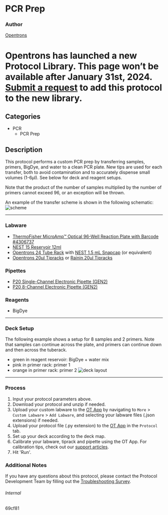# PCR Prep

### Author
[Opentrons](https://opentrons.com/)


# Opentrons has launched a new Protocol Library. This page won’t be available after January 31st, 2024. [Submit a request](https://docs.google.com/forms/d/e/1FAIpQLSdYYp9QCKow4nn0KlCVsMS3HX0eJ0N9O7-erajKvcpT0lWbSg/viewform) to add this protocol to the new library.

## Categories
* PCR
	* PCR Prep

## Description

This protocol performs a custom PCR prep by transferring samples, primers, BigDye, and water to a clean PCR plate. New tips are used for each transfer, both to avoid contamination and to accurately dispense small volumes (1-6µl). See below for deck and reagent setups.

Note that the product of the number of samples multiplied by the number of primers cannot exceed 96, or an exception will be thrown.

An example of the transfer scheme is shown in the following schematic:  
![scheme](https://opentrons-protocol-library-website.s3.amazonaws.com/custom-README-images/69cf81/scheme.png)

---

### Labware
* [ThermoFisher MicroAmp™ Optical 96-Well Reaction Plate with Barcode #4306737](https://www.thermofisher.com/order/catalog/product/4306737#/4306737)
* [NEST 15 Reservoir 12ml](https://shop.opentrons.com/collections/verified-labware/products/nest-12-well-reservoir-15-ml)
* [Opentrons 24 Tube Rack](https://shop.opentrons.com/collections/verified-labware/products/tube-rack-set-1) with [NEST 1.5 mL Snapcap](https://www.cell-nest.com/page94?_l=en&product_id=108&product_category=84) (or equivalent)
* [Opentrons 20µl Tipracks](https://shop.opentrons.com/collections/opentrons-tips/products/opentrons-10ul-tips) or [Rainin 20µl Tipracks](https://www.shoprainin.com/Products/Pipettes-and-Tips/Pipette-Tips/LTS-Pipette-Tips/SpaceSaver/Pipette-Tips-GPS-LTS-20µL-S-960A-10/p/30389297)

### Pipettes
* [P20 Single-Channel Electronic Pipette (GEN2)](https://shop.opentrons.com/collections/ot-2-pipettes/products/single-channel-electronic-pipette)
* [P20 8-Channel Electronic Pipette (GEN2)](https://shop.opentrons.com/collections/ot-2-pipettes/products/8-channel-electronic-pipette)

### Reagents
* BigDye

---

### Deck Setup
The following example shows a setup for 8 samples and 2 primers. Note that samples can continue across the plate, and primers can continue down and then across the tuberack.  
* green in reagent reservoir: BigDye + water mix
* pink in primer rack: primer 1
* orange in primer rack: primer 2
![deck layout](https://opentrons-protocol-library-website.s3.amazonaws.com/custom-README-images/69cf81/deck-2.png)

---

### Process
1. Input your protocol parameters above.
2. Download your protocol and unzip if needed.
3. Upload your custom labware to the [OT App](https://opentrons.com/ot-app) by navigating to `More` > `Custom Labware` > `Add Labware`, and selecting your labware files (.json extensions) if needed.
4. Upload your protocol file (.py extension) to the [OT App](https://opentrons.com/ot-app) in the `Protocol` tab.
5. Set up your deck according to the deck map.
6. Calibrate your labware, tiprack and pipette using the OT App. For calibration tips, check out our [support articles](https://support.opentrons.com/en/collections/1559720-guide-for-getting-started-with-the-ot-2).
7. Hit 'Run'.

### Additional Notes
If you have any questions about this protocol, please contact the Protocol Development Team by filling out the [Troubleshooting Survey](https://protocol-troubleshooting.paperform.co/).

###### Internal
69cf81
